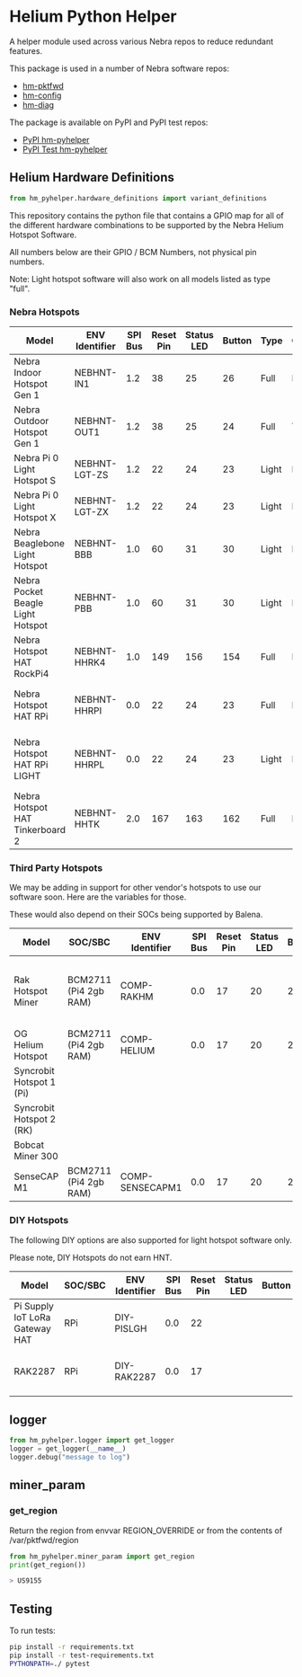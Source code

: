 # Helium Python Helper

A helper module used across various Nebra repos to reduce redundant features.

This package is used in a number of Nebra software repos:
- [hm-pktfwd](https://github.com/NebraLtd/hm-pktfwd/)
- [hm-config](https://github.com/NebraLtd/hm-config/)
- [hm-diag](https://github.com/NebraLtd/hm-diag/)

The package is available on PyPI and PyPI test repos:
- [PyPI hm-pyhelper](https://pypi.org/project/hm-pyhelper)
- [PyPI Test hm-pyhelper](https://test.pypi.org/project/hm-pyhelper)

## Helium Hardware Definitions

```python
from hm_pyhelper.hardware_definitions import variant_definitions
```

This repository contains the python file that contains a GPIO map for all of the different hardware combinations to be supported by the Nebra Helium Hotspot Software.

All numbers below are their GPIO / BCM Numbers, not physical pin numbers.

Note: Light hotspot software will also work on all models listed as type "full".

### Nebra Hotspots

| Model | ENV Identifier | SPI Bus | Reset Pin | Status LED | Button |Type | Cellular | Notes |
| --- | --- | --- | --- | --- | --- | --- | --- | --- |
| Nebra Indoor Hotspot Gen 1 | NEBHNT-IN1 | 1.2 | 38 | 25 | 26 | Full | False | CM3 based |
| Nebra Outdoor Hotspot Gen 1 | NEBHNT-OUT1 | 1.2 | 38 | 25 | 24 | Full | True | CM3 based |
| Nebra Pi 0 Light Hotspot S | NEBHNT-LGT-ZS | 1.2 | 22 | 24 | 23 | Light | False | SPI Based Ethernet |
| Nebra Pi 0 Light Hotspot X | NEBHNT-LGT-ZX | 1.2 | 22 | 24 | 23 | Light | False | USB Based Ethernet |
| Nebra Beaglebone Light Hotspot | NEBHNT-BBB | 1.0 | 60 | 31  | 30  | Light | False | In Planning |
| Nebra Pocket Beagle Light Hotspot | NEBHNT-PBB | 1.0 | 60 | 31 | 30 | Light | False | In Planning |
| Nebra Hotspot HAT RockPi4 | NEBHNT-HHRK4 | 1.0 | 149 | 156 | 154 | Full | False | In Planning |
| Nebra Hotspot HAT RPi | NEBHNT-HHRPI | 0.0 | 22 | 24 | 23 | Full | False | Should be compatible with 3+ & 4 |
| Nebra Hotspot HAT RPi LIGHT | NEBHNT-HHRPL | 0.0 | 22 | 24 | 23 | Light | False | Light is compatible with all 40 pin headers |
| Nebra Hotspot HAT Tinkerboard 2 | NEBHNT-HHTK | 2.0 | 167 | 163 | 162 | Full | False | Light would be compatible on TK1 |

### Third Party Hotspots

We may be adding in support for other vendor's hotspots to use our software soon. Here are the variables for those.

These would also depend on their SOCs being supported by Balena.

| Model | SOC/SBC | ENV Identifier | SPI Bus | Reset Pin | Status LED | Button |Type | Cellular | Notes |
| --- | --- | --- | --- | --- | --- | --- | --- | --- | --- |
| Rak Hotspot Miner | BCM2711 (Pi4 2gb RAM)  | COMP-RAKHM | 0.0 | 17 | 20 | 21 | Full | False | Only Compatible with V2 hotspots with ECC Key. |
| OG Helium Hotspot | BCM2711 (Pi4 2gb RAM) | COMP-HELIUM | 0.0 | 17 | 20 | 21 | Full | False |  |
| Syncrobit Hotspot 1 (Pi) |  |  |  |  |   |   | Full | False |  |
| Syncrobit Hotspot 2 (RK) |  |  |  |  |   |   | Full | False |  |
| Bobcat Miner 300 |  |  |  |  |   |   | Full | False |  |
| SenseCAP M1 | BCM2711 (Pi4 2gb RAM)  | COMP-SENSECAPM1 | 0.0 | 17 | 20 | 21 | Full | False |  |

### DIY Hotspots

The following DIY options are also supported for light hotspot software only.

Please note, DIY Hotspots do not earn HNT.

| Model | SOC/SBC | ENV Identifier | SPI Bus | Reset Pin | Status LED | Button |Type | Cellular | Notes |
| --- | --- | --- | --- | --- | --- | --- | --- | --- | --- |
| Pi Supply IoT LoRa Gateway HAT | RPi | DIY-PISLGH | 0.0 | 22 |   |   | Light | False | Any pi with 40 pin header |
| RAK2287 | RPi | DIY-RAK2287 | 0.0 | 17 |   |   | Light | False | Any pi with 40 pin header |

## logger

```python
from hm_pyhelper.logger import get_logger
logger = get_logger(__name__)
logger.debug("message to log")
```

## miner_param

### get_region
Return the region from envvar REGION_OVERRIDE or
from the contents of /var/pktfwd/region

```python
from hm_pyhelper.miner_param import get_region
print(get_region())

> US9155
```

## Testing

To run tests:

```bash
pip install -r requirements.txt
pip install -r test-requirements.txt
PYTHONPATH=./ pytest
```
